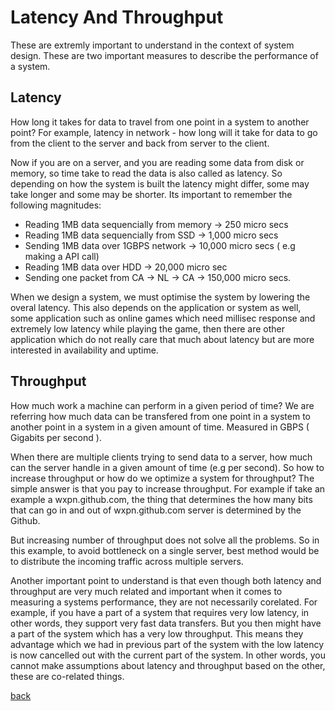 # Latency And Throughput
These are extremly important to understand in the context of system design. These are two important measures to describe the performance of a system.

## Latency
How long it takes for data to travel from one point in a system to another point? For example, latency in network - how long will it take for data to go from the client to the server and back from server to the client. 

Now if you are on a server, and you are reading some data from disk or memory, so time take to read the data is also called as latency. So depending on how the system is built the latency  might differ, some may take longer and some may be shorter. Its important to remember the following magnitudes:
- Reading 1MB data sequencially from memory -> 250 micro secs
- Reading 1MB data sequencially from SSD -> 1,000 micro secs
- Sending 1MB data over 1GBPS network -> 10,000 micro secs ( e.g making a API call)
- Reading 1MB data over HDD -> 20,000 micro sec
- Sending one packet from CA -> NL -> CA -> 150,000 micro secs.

When we design a system, we must optimise the system by lowering the overal latency. This also depends on the application or system as well, some application such as online games which need millisec response and extremely low latency while playing the game, then there are other application which do not really care that much about latency but are more interested in availability and uptime.

## Throughput
How much work a machine can perform in a given period of time? We are referring how much data can be transfered from one point in a system to another point in a system in a given amount of time. Measured in GBPS ( Gigabits per second ).

When there are multiple clients trying to send data to a server, how much can the server handle in a given amount of time (e.g per second). So how to increase throughput or how do we optimize a system for throughput? The simple answer is that you pay to increase throughput. For example if take an example a wxpn.github.com, the thing that determines the how many bits that can go in and out of wxpn.github.com server is determined by the Github. 

But increasing number of throughput does not solve all the problems. So in this example, to avoid bottleneck on a single server, best method would be to distribute the incoming traffic across multiple servers.

Another important point to understand is that even though both latency and throughput are very much related and important when it comes to measuring a systems performance, they are not necessarily corelated. For example, if you have a part of a system that requires very low latency, in other words, they support very fast data transfers. But you then might have a part of the system which has a very low throughput. This means they advantage which we had in previous part of the system with the low latency is now cancelled out with the current part of the system. In other words, you cannot make assumptions about latency and throughput based on the other, these are co-related things.

[back](../SystemDesign.md)